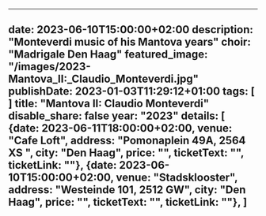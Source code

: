 
---
date: 2023-06-10T15:00:00+02:00
description: "Monteverdi music of his Mantova years"
choir: "Madrigale Den Haag"
featured_image: "/images/2023-Mantova_II:_Claudio_Monteverdi.jpg"
publishDate: 2023-01-03T11:29:12+01:00
tags: [
]
title: "Mantova II: Claudio Monteverdi"
disable_share: false
year: "2023"
details: [
{date: 2023-06-11T18:00:00+02:00, venue: "Cafe Loft", address: "Pomonaplein 49A, 2564 XS ", city: "Den Haag", price: "", ticketText: "", ticketLink: ""},
{date: 2023-06-10T15:00:00+02:00, venue: "Stadsklooster", address: "Westeinde 101, 2512 GW", city: "Den Haag", price: "", ticketText: "", ticketLink: ""},
]
---

